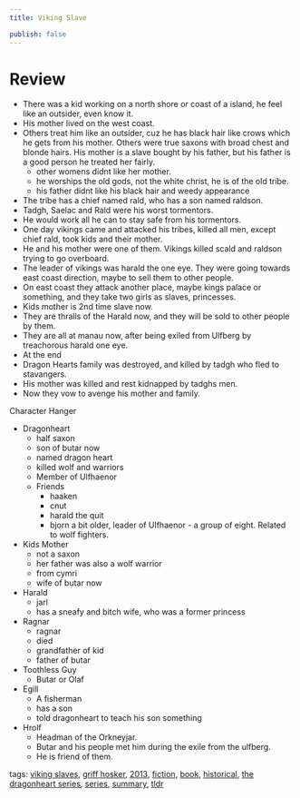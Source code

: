 ```yaml
---
title: Viking Slave

publish: false
---
```

# Review

*   There was a kid working on a north shore or coast of a island, he feel like an outsider, even know it.
*   His mother lived on the west coast.
*   Others treat him like an outsider, cuz he has black hair like crows which he gets from his mother. Others were true saxons with broad chest and blonde hairs. His mother is a slave bought by his father, but his father is a good person he treated her fairly.
    *   other womens didnt like her mother.
    *   he worships the old gods, not the white christ, he is of the old tribe.
    *   his father didnt like his black hair and weedy appearance
*   The tribe has a chief named rald, who has a son named raldson.
*   Tadgh, Saelac and Rald were his worst tormentors.
*   He would work all he can to stay safe from his tormentors.
*   One day vikings came and attacked his tribes, killed all men, except chief rald, took kids and their mother.
*   He and his mother were one of them. Vikings killed scald and raldson trying to go overboard.
*   The leader of vikings was harald the one eye. They were going towards east coast direction, maybe to sell them to other people.
*   On east coast they attack another place, maybe kings palace or something, and they take two girls as slaves, princesses.
*   Kids mother is 2nd time slave now.
*   They are thralls of the Harald now, and they will be sold to other people by them.
*   They are all at manau now, after being exiled from Ulfberg by treachorous harald one eye.
*   At the end
*   Dragon Hearts family was destroyed, and killed by tadgh who fled to stavangers.
*   His mother was killed and rest kidnapped by tadghs men.
*   Now they vow to avenge his mother and family.

Character Hanger

*   Dragonheart
    *   half saxon
    *   son of butar now
    *   named dragon heart
    *   killed wolf and warriors
    *   Member of Ulfhaenor
    *   Friends
        *   haaken
        *   cnut
        *   harald the quit
        *   bjorn a bit older, leader of Ulfhaenor - a group of eight. Related to wolf fighters.
*   Kids Mother
    *   not a saxon
    *   her father was also a wolf warrior
    *   from cymri
    *   wife of butar now
*   Harald
    *   jarl
    *   has a sneafy and bitch wife, who was a former princess
*   Ragnar
    *   ragnar
    *   died
    *   grandfather of kid
    *   father of butar
*   Toothless Guy
    *   Butar or Olaf
*   Egill
    *   A fisherman
    *   has a son
    *   told dragonheart to teach his son something
*   Hrolf
    *   Headman of the Orkneyjar.
    *   Butar and his people met him during the exile from the ulfberg.
    *   He is friend of them.

tags: [viking slaves](#root/rKen8U7dd46E/sSETv1h3Fm20), [griff hosker](#root/rKen8U7dd46E/0NdQNJws7DZn), [2013](#root/rKen8U7dd46E/XGtwMD9Wri6R), [fiction](#root/rKen8U7dd46E/mkaNosGJDCJh), [book](#root/rKen8U7dd46E/FyUBKISK8aOe), [historical](#root/rKen8U7dd46E/cC4sNciouNtC), [the dragonheart series](#root/rKen8U7dd46E/VyxNOYlDygt4), [series](#root/rKen8U7dd46E/fxFFb6BJSiTH), [summary](#root/rKen8U7dd46E/cBfTL3hnVCTG), [tldr](#root/rKen8U7dd46E/ktaDP5BLYXzC)
